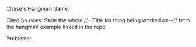 Chase's Hangman Game:

Cited Sources:
Stole the whole //--Title for thing being worked on--// from the hangman example linked in the repo

Problems:
